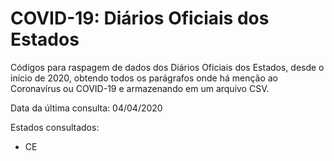 # COVID-19: Diários Oficiais dos Estados
Códigos para raspagem de dados dos Diários Oficiais dos Estados, desde o início de 2020, obtendo todos os parágrafos onde há menção ao Coronavírus ou COVID-19 e armazenando em um arquivo CSV.

Data da última consulta: 04/04/2020 

Estados consultados:
* CE
